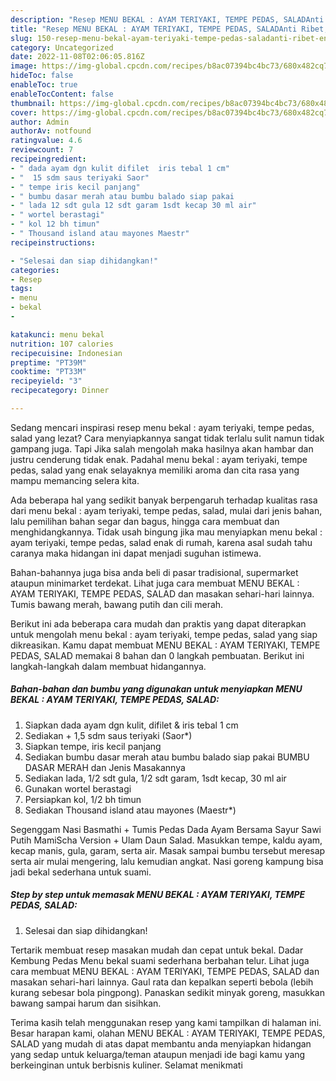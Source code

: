 ```yaml
---
description: "Resep MENU BEKAL : AYAM TERIYAKI, TEMPE PEDAS, SALADAnti Ribet, Enak"
title: "Resep MENU BEKAL : AYAM TERIYAKI, TEMPE PEDAS, SALADAnti Ribet, Enak"
slug: 150-resep-menu-bekal-ayam-teriyaki-tempe-pedas-saladanti-ribet-enak
category: Uncategorized
date: 2022-11-08T02:06:05.816Z
image: https://img-global.cpcdn.com/recipes/b8ac07394bc4bc73/680x482cq70/menu-bekal-ayam-teriyaki-tempe-pedas-salad-foto-resep-utama.jpg
hideToc: false
enableToc: true
enableTocContent: false
thumbnail: https://img-global.cpcdn.com/recipes/b8ac07394bc4bc73/680x482cq70/menu-bekal-ayam-teriyaki-tempe-pedas-salad-foto-resep-utama.jpg
cover: https://img-global.cpcdn.com/recipes/b8ac07394bc4bc73/680x482cq70/menu-bekal-ayam-teriyaki-tempe-pedas-salad-foto-resep-utama.jpg
author: Admin
authorAv: notfound
ratingvalue: 4.6
reviewcount: 7
recipeingredient:
- " dada ayam dgn kulit difilet  iris tebal 1 cm"
- "  15 sdm saus teriyaki Saor"
- " tempe iris kecil panjang"
- " bumbu dasar merah atau bumbu balado siap pakai                      BUMBU DASAR MERAH dan Jenis Masakannya"
- " lada 12 sdt gula 12 sdt garam 1sdt kecap 30 ml air"
- " wortel berastagi"
- " kol 12 bh timun"
- " Thousand island atau mayones Maestr"
recipeinstructions:

- "Selesai dan siap dihidangkan!"
categories:
- Resep
tags:
- menu
- bekal
- 

katakunci: menu bekal  
nutrition: 107 calories
recipecuisine: Indonesian
preptime: "PT39M"
cooktime: "PT33M"
recipeyield: "3"
recipecategory: Dinner

---
```



Sedang mencari inspirasi resep menu bekal : ayam teriyaki, tempe pedas, salad yang lezat? Cara menyiapkannya sangat tidak terlalu sulit namun tidak gampang juga. Tapi Jika salah mengolah maka hasilnya akan hambar dan justru cenderung tidak enak. Padahal menu bekal : ayam teriyaki, tempe pedas, salad yang enak selayaknya memiliki aroma dan cita rasa yang mampu memancing selera kita.


Ada beberapa hal yang sedikit banyak berpengaruh terhadap kualitas rasa dari menu bekal : ayam teriyaki, tempe pedas, salad, mulai dari jenis bahan, lalu pemilihan bahan segar dan bagus, hingga cara membuat dan menghidangkannya. Tidak usah bingung jika mau menyiapkan menu bekal : ayam teriyaki, tempe pedas, salad enak di rumah, karena asal sudah tahu caranya maka hidangan ini dapat menjadi suguhan istimewa.

Bahan-bahannya juga bisa anda beli di pasar tradisional, supermarket ataupun minimarket terdekat. Lihat juga cara membuat MENU BEKAL : AYAM TERIYAKI, TEMPE PEDAS, SALAD dan masakan sehari-hari lainnya. Tumis bawang merah, bawang putih dan cili merah.


Berikut ini ada beberapa cara mudah dan praktis yang dapat diterapkan untuk mengolah menu bekal : ayam teriyaki, tempe pedas, salad yang siap dikreasikan. Kamu dapat membuat MENU BEKAL : AYAM TERIYAKI, TEMPE PEDAS, SALAD memakai 8 bahan dan 0 langkah pembuatan. Berikut ini langkah-langkah dalam membuat hidangannya.

<!--inarticleads1-->

##### Bahan-bahan dan bumbu yang digunakan untuk menyiapkan MENU BEKAL : AYAM TERIYAKI, TEMPE PEDAS, SALAD:

1. Siapkan  dada ayam dgn kulit, difilet &amp; iris tebal 1 cm
1. Sediakan  + 1,5 sdm saus teriyaki (Saor*)
1. Siapkan  tempe, iris kecil panjang
1. Sediakan  bumbu dasar merah atau bumbu balado siap pakai                      BUMBU DASAR MERAH dan Jenis Masakannya
1. Sediakan  lada, 1/2 sdt gula, 1/2 sdt garam, 1sdt kecap, 30 ml air
1. Gunakan  wortel berastagi
1. Persiapkan  kol, 1/2 bh timun
1. Sediakan  Thousand island atau mayones (Maestr*)


Segenggam Nasi Basmathi + Tumis Pedas Dada Ayam Bersama Sayur Sawi Putih MamiScha Version + Ulam Daun Salad. Masukkan tempe, kaldu ayam, kecap manis, gula, garam, serta air. Masak sampai bumbu tersebut meresap serta air mulai mengering, lalu kemudian angkat. Nasi goreng kampung bisa jadi bekal sederhana untuk suami. 

<!--inarticleads2-->

##### Step by step untuk memasak MENU BEKAL : AYAM TERIYAKI, TEMPE PEDAS, SALAD:


1. Selesai dan siap dihidangkan!

Tertarik membuat resep masakan mudah dan cepat untuk bekal. Dadar Kembung Pedas Menu bekal suami sederhana berbahan telur. Lihat juga cara membuat MENU BEKAL : AYAM TERIYAKI, TEMPE PEDAS, SALAD dan masakan sehari-hari lainnya. Gaul rata dan kepalkan seperti bebola (lebih kurang sebesar bola pingpong). Panaskan sedikit minyak goreng, masukkan bawang sampai harum dan sisihkan. 

Terima kasih telah menggunakan resep yang kami tampilkan di halaman ini. Besar harapan kami, olahan MENU BEKAL : AYAM TERIYAKI, TEMPE PEDAS, SALAD yang mudah di atas dapat membantu anda menyiapkan hidangan yang sedap untuk keluarga/teman ataupun menjadi ide bagi kamu yang berkeinginan untuk berbisnis kuliner. Selamat menikmati

